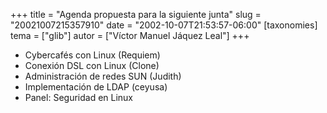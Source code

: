 +++
title = "Agenda propuesta para la siguiente junta"
slug = "20021007215357910"
date = "2002-10-07T21:53:57-06:00"
[taxonomies]
tema = ["glib"]
autor = ["Víctor Manuel Jáquez Leal"]
+++

-   Cybercafés con Linux (Requiem)
-   Conexión DSL con Linux (Clone)
-   Administración de redes SUN (Judith)
-   Implementación de LDAP (ceyusa)
-   Panel: Seguridad en Linux
